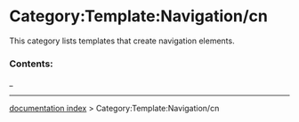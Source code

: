 # Category:Template:Navigation/cn
This category lists templates that create navigation elements.

### Contents:

_

---
[documentation index](../README.md) > Category:Template:Navigation/cn
